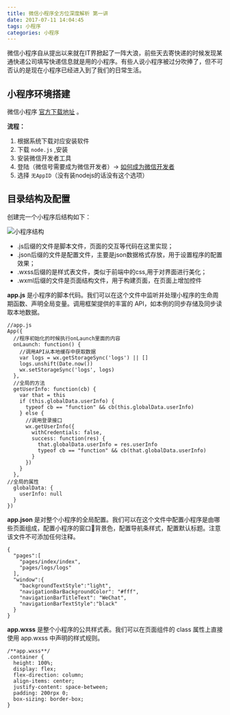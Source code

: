 ```yaml
---
title: 微信小程序全方位深度解析 第一讲
date: 2017-07-11 14:04:45
tags: 小程序
categories: 小程序
---
```

微信小程序自从提出以来就在IT界掀起了一阵大浪，前些天去寄快递的时候发现某通快递公司填写快递信息就是用的小程序。有些人说小程序被过分吹捧了，但不可否认的是现在小程序已经进入到了我们的日常生活。


## 小程序环境搭建
微信小程序 [官方下载地址](https://mp.weixin.qq.com/debug/wxadoc/dev/devtools/download.html) 。

**流程：**

1. 根据系统下载对应安装软件
2. 下载 `node.js` ,安装
3. 安装微信开发者工具
4. 登陆（微信号需要成为微信开发者）-> [如何成为微信开发者](http://kf.qq.com/faq/120911VrYVrA1307306biMFz.html)
5. 选择 `无AppID`（没有装nodejs的话没有这个选项）


## 目录结构及配置
创建完一个小程序后结构如下：

![小程序结构](http://blogpic.at15cm.com/minip-1.pn)

+ .js后缀的文件是脚本文件，页面的交互等代码在这里实现；
+ .json后缀的文件是配置文件，主要是json数据格式存放，用于设置程序的配置效果；
+ .wxss后缀的是样式表文件，类似于前端中的css,用于对界面进行美化；
+ .wxml后缀的文件是页面结构文件，用于构建页面，在页面上增加控件

**app.js** 是小程序的脚本代码。我们可以在这个文件中监听并处理小程序的生命周期函数、声明全局变量。调用框架提供的丰富的 API，如本例的同步存储及同步读取本地数据。

```
//app.js
App({
  //程序初始化的时候执行onLaunch里面的内容
  onLaunch: function() {
    //调用API从本地缓存中获取数据
    var logs = wx.getStorageSync('logs') || []
    logs.unshift(Date.now())
    wx.setStorageSync('logs', logs)
  },
  //全局的方法
  getUserInfo: function(cb) {
    var that = this
    if (this.globalData.userInfo) {
      typeof cb == "function" && cb(this.globalData.userInfo)
    } else {
      //调用登录接口
      wx.getUserInfo({
        withCredentials: false,
        success: function(res) {
          that.globalData.userInfo = res.userInfo
          typeof cb == "function" && cb(that.globalData.userInfo)
        }
      })
    }
  },
//全局的属性
  globalData: {
    userInfo: null
  }
})
```

**app.json** 是对整个小程序的全局配置。我们可以在这个文件中配置小程序是由哪些页面组成，配置小程序的窗口背景色，配置导航条样式，配置默认标题。注意该文件不可添加任何注释。

```
{
  "pages":[
    "pages/index/index",
    "pages/logs/logs"
  ],
  "window":{
    "backgroundTextStyle":"light",
    "navigationBarBackgroundColor": "#fff",
    "navigationBarTitleText": "WeChat",
    "navigationBarTextStyle":"black"
  }
}
```

**app.wxss** 是整个小程序的公共样式表。我们可以在页面组件的 class 属性上直接使用 app.wxss 中声明的样式规则。

```
/**app.wxss**/
.container {
  height: 100%;
  display: flex;
  flex-direction: column;
  align-items: center;
  justify-content: space-between;
  padding: 200rpx 0;
  box-sizing: border-box;
} 
```


